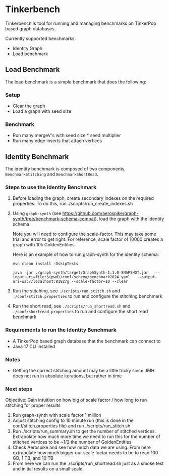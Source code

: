 # Tinkerbench

Tinkerbench is tool for running and managing benchmarks on TinkerPop based graph databases.  

Currently supported benchmarks:
  - Identity Graph
  - Load benchmark

## Load Benchmark

The load benchmark is a simple benchmark that does the following:

### Setup
- Clear the graph
- Load a graph with seed size

### Benchmark
- Run many mergeV's with seed size * seed multiplier
- Run many edge inserts that attach vertices

## Identity Benchmark

The identity benchmark is composed of two components, `BenchmarkStitching` and `BenchmarkShortRead`.

### Steps to use the Identity Benchmark

1. Before loading the graph, create secondary indexes on the required properties. To do this, run ./scripts/run_create_indexes.sh
2. Using `graph-synth` (see https://github.com/aerospike/graph-synth/tree/benchmark-schema-compat), load the graph with the identity schema

   Note you will need to configure the scale-factor. This may take some trial and error to get right. For reference, scale factor of 10000 creates a graph with 10k GoldenEntities 

   Here is an example of how to run graph-synth for the identity schema:

   `mvn clean install -DskipTests`

   `java -jar ./graph-synth/target/GraphSynth-1.1.0-SNAPSHOT.jar   --input-uri=file:$(pwd)/conf/schema/benchmark2024.yaml   --output-uri=ws://localhost:8182/g --scale-factor=10 --clear`
3. Run the stitching, see `./scripts/run_stitch.sh` and `./conf/stitch.properties` to run and configure the stitching benchmark
4. Run the short read, see `./scripts/run_shortread.sh` and `./conf/shortread.properties` to run and configure the short read benchmark

### Requirements to run the Identity Benchmark

- A TinkerPop based graph database that the benchmark can connect to
- Java 17 CLI installed

### Notes

- Getting the correct stitching amount may be a little tricky since JMH does not run in absolute iterations, but rather in time


### Next steps

Objective: Gain intuition on how big of scale factor / how long to run stitching for proper results

1. Run graph-synth with scale factor 1 million
2. Adjust stitching config to 10 minute run (this is done in the conf/stitch.properties file) and run ./scripts/run_stitch.sh
3. Run ./scripts/run_summary.sh to get the number of stitched vertices. Extrapolate how much more time we need to run this for the number of stitched vertices to be ~1/2 the number of GoldenEntities
4. Check Aerospike and see how much data we are using. From here extrapolate how much bigger our scale factor needs to be to read 100 GB, 1 TB, and 10 TB
5. From here we can run the ./scripts/run_shortread.sh just as a smoke test and initial results on a small scale.